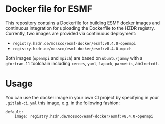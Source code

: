 <!--
# SPDX-FileCopyrightText: 2022 Helmholtz-Zentrum hereon
# SPDX-License-Identifier: CC0-1.0
# SPDX-FileContributor Carsten Lemmen <carsten.lemmen@hereon.de
-->

# Docker file for ESMF

This repository contains a Dockerfile for building ESMF docker images and continuous 
integration for uploading the Dockerfile to the HZDR registry.  Currently, two images 
are provided via continuous deployment:

- `registry.hzdr.de/mossco/esmf-docker/esmf:v8.4.0-openmpi`
- `registry.hzdr.de/mossco/esmf-docker/esmf:v8.4.0-mpich`

Both images (`openmpi` and `mpich`) are based on `ubuntu/jammy` with a `gfortran-11`
toolchain including `xerces`, `yaml`, `lapack`, `parmetis`, and `netcdf`.

# Usage

You can use the docker image in your own CI project by specifying in your 
`.gitlab-ci.yml` this image, e.g. in the following fashion:

```
default:
    image: registry.hzdr.de/mossco/esmf-docker/esmf:v8.4.0-openmpi
```
